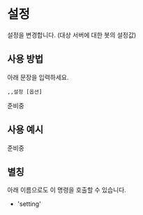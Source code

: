# 설정
설정을 변경합니다. (대상 서버에 대한 봇의 설정값)

## 사용 방법
아래 문장을 입력하세요.
```
,,설정 [옵션]
```

준비중

## 사용 예시
준비중

## 별칭
아래 이름으로도 이 명령을 호출할 수 있습니다.

* 'setting'